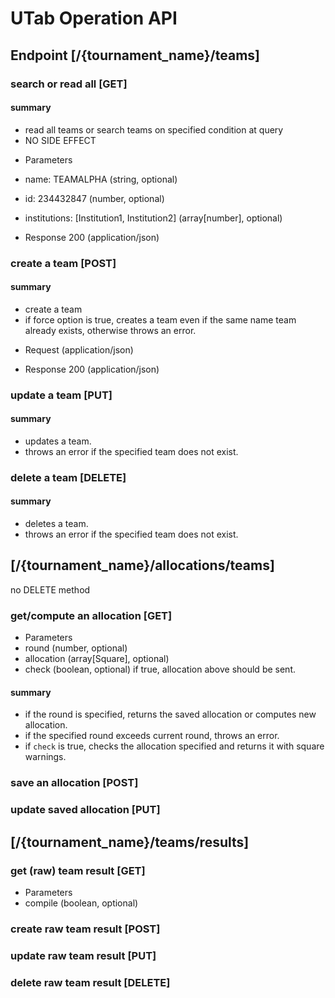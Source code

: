 # UTab Operation API

## Endpoint [/{tournament_name}/teams]

### search or read all [GET]

#### summary

 * read all teams or search teams on specified condition at query
 * NO SIDE EFFECT
 
 + Parameters
  
  + name: TEAMALPHA (string, optional)
  + id: 234432847 (number, optional)
  + institutions: [Institution1, Institution2] (array[number], optional)
  
 + Response 200 (application/json)
 
### create a team [POST]

#### summary

 * create a team
 * if force option is true, creates a team even if the same name team already exists, otherwise throws an error.
 
 + Request (application/json)
    
 + Response 200 (application/json)
 
### update a team [PUT]

#### summary

 * updates a team.
 * throws an error if the specified team does not exist.
 
### delete a team [DELETE]

#### summary

 * deletes a team.
 * throws an error if the specified team does not exist.
 
 
 
## [/{tournament_name}/allocations/teams]

no DELETE method

### get/compute an allocation [GET]

 + Parameters
  + round (number, optional)
  + allocation (array[Square], optional)
  + check (boolean, optional) if true, allocation above should be sent.
  
#### summary
  
 * if the round is specified, returns the saved allocation or computes new allocation.
 * if the specified round exceeds current round, throws an error.
 * if `check` is true, checks the allocation specified and returns it with square warnings.
 
### save an allocation [POST]

### update saved allocation [PUT]

## [/{tournament_name}/teams/results]

### get (raw) team result [GET]

 + Parameters
  + compile (boolean, optional)

### create raw team result [POST]

### update raw team result [PUT]

### delete raw team result [DELETE]
